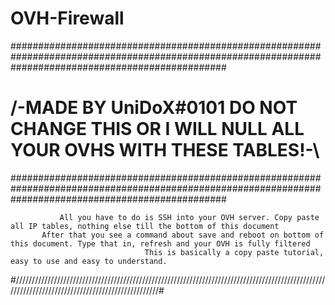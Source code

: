 # OVH-Firewall
#######################################################################################################################################################
#                          /-MADE BY UniDoX#0101 DO NOT CHANGE THIS OR I WILL NULL ALL YOUR OVHS WITH THESE TABLES!-\                                 #
#######################################################################################################################################################
                                                                                
               All you have to do is SSH into your OVH server. Copy paste all IP tables, nothing else till the bottom of this document
           After that you see a command about save and reboot on bottom of this document. Type that in, refresh and your OVH is fully filtered
                                  This is basically a copy paste tutorial, easy to use and easy to understand.

#/////////////////////////////////////////////////////////////////////////////////////////////////////////////////////////////////////////////////#
